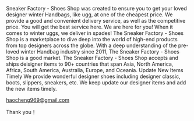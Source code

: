 Sneaker Factory - Shoes Shop was created to ensure you to get your loved designer winter Handbags, like ugg, at one of the cheapest price. We provide a good and convenient delivery service, as well as the competitive price. You will get the best service here. We are here for you! When it comes to winter uggs, we deliver in spades! The Sneaker Factory - Shoes Shop is a marketplace to dive deep into the world of high-end products from top designers across the globe. With a deep understanding of the pre-loved winter Handbag industry since 2011, The Sneaker Factory - Shoes Shop is a good market. The Sneaker Factory - Shoes Shop accepts and ships deisigner items to 90+ countries that span Asia, North America, Africa, South America, Australia, Europe, and Oceania. Update New Items Timely We provide wonderful designer shoes including designer classic, boots, slippers, sneakers, etc. We keep update our designer items and add the new items timely.

haocheng969@gmail.com

Thank you！

